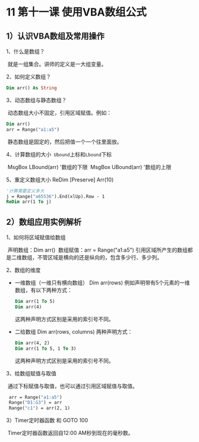 # 11 第十一课 使用VBA数组公式

## 1）认识VBA数组及常用操作
 1、什么是数组？

​       就是一组集合。讲师的定义是一大组变量。

 2、如何定义数组？

```vb
Dim arr() As String
```

 3、动态数组与静态数组？

​    动态数组大小不固定，引用区域赋值。例如：

```vb 
Dim arr() 
arr = Range("a1:a5")
```

​     静态数组是固定的，然后把值一个一个往里面放。

 4、计算数组的大小` Ubound`上标和`Lbound`下标

​       MsgBox LBound(arr)  '数组的下限
​       MsgBox UBound(arr) '数组的上限

 5、重定义数组大小  ReDim [Preserve]  Arr(10) 

```vb
'计算需要定义多大
j = Range("a65536").End(xlUp).Row - 1
ReDim arr(1 To j)
```

## 2）数组应用实例解析
 1、如何将区域赋值给数组

​    声明数组：Dim arr()
​    数组赋值：arr = Range("a1:a5")
​    引用区域所产生的数组都是二维数组，不管区域是横向的还是纵向的，包含多少行、多少列。

 2、数组的维度

 - 一维数组（一维只有横向数组） 
    Dim arr(rows) 
      例如声明带有5个元素的一维数组，有以下两种方式：

    ```vb
    Dim arr(1 To 5)
    Dim arr(4)
    ```

      这两种声明方式区别是采用的索引号不同。

 - 二给数组
   Dim arr(rows, columns) 
   两种声明方式：

   ```vb
   Dim arr(4, 2) 
   Dim arr(1 To 5, 1 To 3)
   ```

   这两种声明方式区别是采用的索引号不同。

 3、给数组赋值与取值

​      通过下标赋值与取值，也可以通过引用区域赋值与取值。

```vb
 arr = Range("a1:a5")
 Range("D1:G3") = arr 
 Range("c1") = arr(2, 1)
```

3）Timer定时器函数 和 GOTO 100

​      Timer定时器函数返回自12:00 AM秒到现在的毫秒数。


